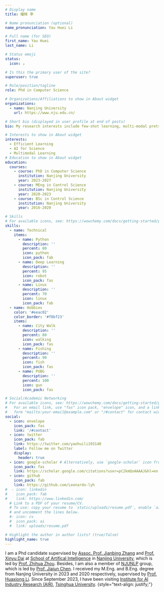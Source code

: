 ```yaml
---
# Display name
title: 耀辉 李

# Name pronunciation (optional)
name_pronunciation: Yau Huei Li

# Full name (for SEO)
first_name: Yau Huei
last_name: Li

# Status emoji
status:
  icon: ☕️

# Is this the primary user of the site?
superuser: true

# Role/position/tagline
role: Phd in Computer Science

# Organizations/Affiliations to show in About widget
organizations:
  - name: Nanjing University
    url: https://www.nju.edu.cn/

# Short bio (displayed in user profile at end of posts)
bio: My research interests include few-shot learning, multi-modal pretraining and AI for Science.

# Interests to show in About widget
interests:
  - Efficient Learning
  - AI for Science
  - Multimodal Learning
# Education to show in About widget
education:
  courses:
    - course: PhD in Computer Science
      institution: Nanjing University
      year: 2023-2027
    - course: MEng in Control Science
      institution: Nanjing University
      year: 2020-2023
    - course: BSc in Control Science
      institution: Nanjing University
      year: 2016-2020

# Skills
# For available icons, see: https://wowchemy.com/docs/getting-started/page-builder/#icons
skills:
  - name: Technical
    items:
      - name: Python
        description: ''
        percent: 80
        icon: python
        icon_pack: fab
      - name: Deep Learning
        description: ''
        percent: 95
        icon: robot
        icon_pack: fas
      - name: Linux
        description: ''
        percent: 70
        icon: linux
        icon_pack: fab
  - name: Hobbies
    color: '#eeac02'
    color_border: '#f0bf23'
    items:
      - name: City Walk
        description: ''
        percent: 80
        icon: walking
        icon_pack: fas
      - name: Fishing
        description: ''
        percent: 90
        icon: fish
        icon_pack: fas
      - name: PUBG
        description: ''
        percent: 100
        icon: gun
        icon_pack: fas

# Social/Academic Networking
# For available icons, see: https://wowchemy.com/docs/getting-started/page-builder/#icons
#   For an email link, use "fas" icon pack, "envelope" icon, and a link in the
#   form "mailto:your-email@example.com" or "/#contact" for contact widget.
social:
  - icon: envelope
    icon_pack: fas
    link: '/#contact'
  - icon: twitter
    icon_pack: fab
    link: https://twitter.com/yaohuili193140
    label: Follow me on Twitter
    display:
      header: true
  - icon: google-scholar # Alternatively, use `google-scholar` icon from `ai` icon pack
    icon_pack: fas
    link: https://scholar.google.com/citations?user=pC2kmQoAAAAJ&hl=en
  - icon: github
    icon_pack: fab
    link: https://github.com/Leonardo-lyh
#  - icon: linkedin
#    icon_pack: fab
#    link: https://www.linkedin.com/
  # Link to a PDF of your resume/CV.
  # To use: copy your resume to `static/uploads/resume.pdf`, enable `ai` icons in `params.yaml`,
  # and uncomment the lines below.
  #- icon: cv
  #  icon_pack: ai
  #  link: uploads/resume.pdf

# Highlight the author in author lists? (true/false)
highlight_name: true
---
```


I am a Phd candidate supervised by <a href="https://cs.nju.edu.cn/zhangjb/index.htm">Assoc. Prof. Jianbing Zhang</a> and <a href="https://ai.nju.edu.cn/daixinyu/index.htm">Prof. Xinyu Dai</a> at <a href="https://ai.nju.edu.cn/main.htm">School of Artifical Intelligence</a> in <a href="http://www.nju.edu.cn/">Nanjing University</a>, which is led by <a href="https://cs.nju.edu.cn/zhouzh/index.htm">Prof. Zhihua Zhou</a>. 
Besides, I am also a member of <a href="http://nlp.nju.edu.cn/homepage/">NJUNLP</a> group, which is led by <a href="https://cs.nju.edu.cn/chenjiajun/index.htm">Prof. Jiajun Chen</a>. I received my M.Eng. and B.Eng. degree from Nanjing University in 2023 and 2020 respectively, supervised by <a href="https://scholar.google.com/citations?user=AC-EDw0AAAAJ&hl=en">Prof. Huaxiong Li</a>. 
Since September 2023, I have been visiting <a href="https://air.tsinghua.edu.cn/airtd/yjtd.htm">Institute for AI Industry Research (AIR)</a>, <a href="https://www.tsinghua.edu.cn/">Tsinghua University</a>.
{style="text-align: justify;"}

